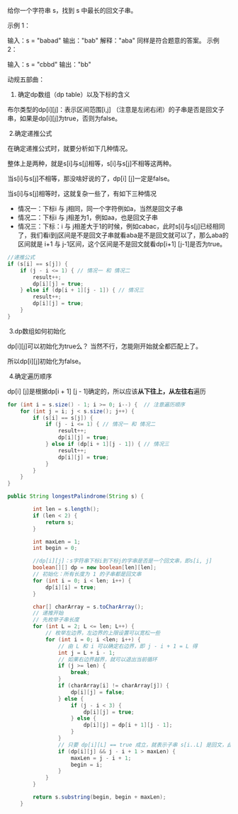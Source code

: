 给你一个字符串 s，找到 s 中最长的回文子串。

 

示例 1：

输入：s = "babad"
输出："bab"
解释："aba" 同样是符合题意的答案。
示例 2：

输入：s = "cbbd"
输出："bb"

动规五部曲：

1. 确定dp数组（dp table）以及下标的含义

布尔类型的dp[i][j]：表示区间范围[i,j] （注意是左闭右闭）的子串是否是回文子串，如果是dp[i][j]为true，否则为false。

​	2.确定递推公式

在确定递推公式时，就要分析如下几种情况。

整体上是两种，就是s[i]与s[j]相等，s[i]与s[j]不相等这两种。

当s[i]与s[j]不相等，那没啥好说的了，dp[i] [j]一定是false。

当s[i]与s[j]相等时，这就复杂一些了，有如下三种情况

- 情况一：下标i 与 j相同，同一个字符例如a，当然是回文子串
- 情况二：下标i 与 j相差为1，例如aa，也是回文子串
- 情况三：下标：i 与 j相差大于1的时候，例如cabac，此时s[i]与s[j]已经相同了，我们看i到j区间是不是回文子串就看aba是不是回文就可以了，那么aba的区间就是 i+1 与 j-1区间，这个区间是不是回文就看dp[i+1] [j-1]是否为true。



```java
//递推公式
if (s[i] == s[j]) {
    if (j - i <= 1) { // 情况一 和 情况二
        result++;
        dp[i][j] = true;
    } else if (dp[i + 1][j - 1]) { // 情况三
        result++;
        dp[i][j] = true;
    }
}
```

​	3.dp数组如何初始化

dp[i][j]可以初始化为true么？ 当然不行，怎能刚开始就全都匹配上了。

所以dp[i][j]初始化为false。

​	4.确定遍历顺序

dp[i] [j]是根据dp[i + 1] [j - 1]确定的，所以应该**从下往上，从左往右**遍历

```java
for (int i = s.size() - 1; i >= 0; i--) {  // 注意遍历顺序
    for (int j = i; j < s.size(); j++) {
        if (s[i] == s[j]) {
            if (j - i <= 1) { // 情况一 和 情况二
                result++;
                dp[i][j] = true;
            } else if (dp[i + 1][j - 1]) { // 情况三
                result++;
                dp[i][j] = true;
            }
        }
    }
}
```



```java
public String longestPalindrome(String s) {

        int len = s.length();
        if (len < 2) {
            return s;
        }

        int maxLen = 1;
        int begin = 0;

        //dp[i][j]：s字符串下标i到下标j的字串是否是一个回文串，即s[i, j]
        boolean[][] dp = new boolean[len][len];
        // 初始化：所有长度为 1 的子串都是回文串
        for (int i = 0; i < len; i++) {
            dp[i][i] = true;
        }

        char[] charArray = s.toCharArray();
        // 递推开始
        // 先枚举子串长度
        for (int L = 2; L <= len; L++) {
            // 枚举左边界，左边界的上限设置可以宽松一些
            for (int i = 0; i <len; i++) {
                // 由 L 和 i 可以确定右边界，即 j - i + 1 = L 得
                int j = L + i - 1;
                // 如果右边界越界，就可以退出当前循环
                if (j >= len) {
                    break;
                }
                if (charArray[i] != charArray[j]) {
                    dp[i][j] = false;
                } else {
                    if (j - i < 3) {
                        dp[i][j] = true;
                    } else {
                        dp[i][j] = dp[i + 1][j - 1];
                    }
                }
                // 只要 dp[i][L] == true 成立，就表示子串 s[i..L] 是回文，此时记录回文长度和起始位置
                if (dp[i][j] && j - i + 1 > maxLen) {
                    maxLen = j - i + 1;
                    begin = i;
                }
            }
        }

        return s.substring(begin, begin + maxLen);
    }
```

